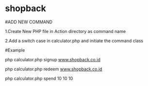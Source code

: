 # shopback

#ADD NEW COMMAND

1.Create New PHP file in Action directory as command name

2.Add a switch case in calculator.php and initiate the command class

#Example

php calculator.php signup www.shopback.co.id

php calculator.php redeem www.shopback.co.id

php calculator.php spend 10 10 10
